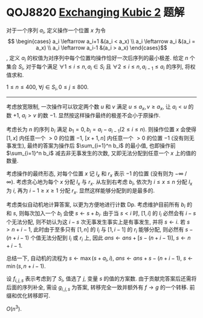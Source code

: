 # QOJ8820 [Exchanging Kubic 2](https://qoj.ac/problem/8820) 题解

对于一个序列 $a_i$, 定义操作一个位置 $x$ 为令
$$
\begin{cases}
a_i \leftarrow a_i+1 &(a_i < a_x)
\\
a_i \leftarrow a_i &(a_i = a_x)
\\
a_i \leftarrow a_i-1 &(a_i > a_x)
\end{cases}$$
, 定义 $a_i$ 的权值为对序列中每个位置均操作恰好一次后序列的最小极差. 给定 $n$ 个集合 $S_i$, 对于每个满足 $\forall 1 \le i \le n, a_i \in S_i$ 且 $\forall 2 \le i \le n, a_{i-1} \le a_i$ 的序列, 将权值求和.

$1 \le n \le 400$, $\forall j \in S_i, 0 \le j \le 800$.

---

考虑放宽限制, 一次操作可以钦定两个数 $u$ 和 $v$ 满足 $u \le a_x, v \ge a_x$, 让 $a_i < u$ 的数 $+1$, $a_i > v$ 的数 $-1$. 显然按这样操作最终的极差不会小于原操作.

考虑长为 $n$ 的序列 $b_i$ 满足 $b_1 = 0, b_i = a_i-a_{i-1} (2 \le i \le n)$. 则操作位置 $x$ 会使得 $[1, x]$ 内任意一个 $>0$ 的位置 $-1$, $[x+1, n]$ 内任意一个 $>0$ 的位置 $-1$ (没有则无事发生), 最终的答案为操作后 $\sum_{i=1}^n b_i$ 的最小值, 也即操作前 $\sum_{i=1}^n b_i$ 减去非无事发生的次数, 又即无法分配到任意一个 $x$ 上的值的数量.

考虑操作的最终形态, 对每个位置 $x$ 记 $l_x$ 和 $r_x$ 表示 $-1$ 的位置 (没有则为 $-\infty$ / $\infty$). 考虑贪心地为每个 $x$ 分配 $l_x$ 与 $r_x$. 从左到右考虑 $b_i$, 依次为 $i \le x \le n$ 分配 $l_x$ 为 $i$, 再为 $i-1 \ge x \ge 1$ 分配 $r_x$. 显然这样能够分配到的是最多的.

考虑类似自动机地计算答案, 以更为方便地进行计数 Dp. 考虑维护目前所有 $b_i$ 的和 $s$, 则每次加入一个 $b_i$ 会使 $s \leftarrow s + b_i$. 由于当 $s < i$ 时, $[1, i]$ 的 $l_i$ 必然会有 $i - s$ 个无法分配, 则不妨认为这 $i - s$ 次无事发生事实上是有事发生, 并将 $s \leftarrow i$. 若 $s > n + i - 1$, 此时由于至多只有 $[1, n]$ 的 $l_i$ 与 $[1, i-1]$ 的 $r_i$ 能够分配, 则必然有 $s - (n + i - 1)$ 个值无法分配到 $l_i$ 或 $r_i$ 上, 因此 $ans \leftarrow ans + [s - (n + i - 1)]$, $s \leftarrow n + i - 1$.

总结一下, 自动机的流程为 $s \leftarrow \max(s + a_i, i)$, $ans \leftarrow ans + s - (n + i - 1)$, $s \leftarrow \min(s, n + i - 1)$.

设 $f_{i, j, s}$ 表示考虑到了 $S_i$, 值选了 $j$, 变量 $s$ 的值的方案数. 由于贡献完答案后还需将后面的序列补全, 需设 $g_{i, j, s}$ 为答案, 转移完全一致并额外有 $f \rightarrow g$ 的一个转移. 前缀和优化转移即可.

$O(n^3)$.
